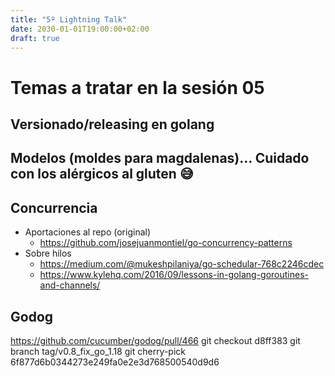 ```yaml
---
title: "5º Lightning Talk"
date: 2030-01-01T19:00:00+02:00
draft: true
---
```


# Temas a tratar en la sesión 05

## Versionado/releasing en golang

## Modelos (moldes para magdalenas)... Cuidado con los alérgicos al gluten 😅

## Concurrencia
- Aportaciones al repo (original)
    - https://github.com/josejuanmontiel/go-concurrency-patterns
- Sobre hilos
    - https://medium.com/@mukeshpilaniya/go-schedular-768c2246cdec
    - https://www.kylehq.com/2016/09/lessons-in-golang-goroutines-and-channels/

## Godog
https://github.com/cucumber/godog/pull/466
git checkout d8ff383
git branch tag/v0.8_fix_go_1.18
git cherry-pick 6f877d6b0344273e249fa0e2e3d768500540d9d6